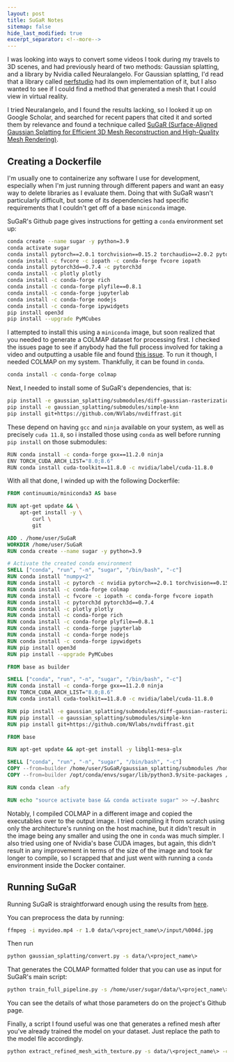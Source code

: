 ```yaml
---
layout: post
title: SuGaR Notes
sitemap: false
hide_last_modified: true
excerpt_separator: <!--more-->
---
```


I was looking into ways to convert some videos I took during my travels to 3D
scenes, and had previously heard of two methods: Gaussian splatting, and a
library by Nvidia called Neuralangelo. For Gaussian splatting, I'd read that
a library called [nerfstudio](https://docs.nerf.studio/index.html) had its own
implementation of it, but I also wanted to see if I could find a method that
generated a mesh that I could view in virtual reality. <!--more-->

I tried Neuralangelo, and I found the results lacking, so I looked it up on
Google Scholar, and searched for recent papers that cited it and sorted them
by relevance and found a technique called 
[SuGaR (Surface-Aligned Gaussian Splatting for Efficient 3D Mesh Reconstruction and High-Quality Mesh Rendering)](https://github.com/Anttwo/SuGaR).

## Creating a Dockerfile

I'm usually one to containerize any software I use for development, especially
when I'm just running through different papers and want an easy way to delete
libraries as I evaluate them. Doing that with SuGaR wasn't particularly
difficult, but some of its dependencies had specific requirements that I
couldn't get off of a base `miniconda` image.

SuGaR's Github page gives instructions for getting a `conda` environment set
up:

```bash
conda create --name sugar -y python=3.9
conda activate sugar
conda install pytorch==2.0.1 torchvision==0.15.2 torchaudio==2.0.2 pytorch-cuda=11.8 -c pytorch -c nvidia
conda install -c fvcore -c iopath -c conda-forge fvcore iopath
conda install pytorch3d==0.7.4 -c pytorch3d
conda install -c plotly plotly
conda install -c conda-forge rich
conda install -c conda-forge plyfile==0.8.1
conda install -c conda-forge jupyterlab
conda install -c conda-forge nodejs
conda install -c conda-forge ipywidgets
pip install open3d
pip install --upgrade PyMCubes
```

I attempted to install this using a `miniconda` image, but soon realized that
you needed to generate a COLMAP dataset for processing first. I checked the
issues page to see if anybody had the full process involved for taking a video
and outputting a usable file and found [this issue](https://github.com/Anttwo/SuGaR/issues/78).
To run it though, I needed COLMAP on my system. Thankfully, it can be found
in `conda`.

```bash
conda install -c conda-forge colmap
```

Next, I needed to install some of SuGaR's dependencies, that is:

```bash
pip install -e gaussian_splatting/submodules/diff-gaussian-rasterization/
pip install -e gaussian_splatting/submodules/simple-knn
pip install git+https://github.com/NVlabs/nvdiffrast.git
```

These depend on having `gcc` and `ninja` available on your system, as well as
precisely `cuda 11.8`, so i installed those using `conda` as well before
running `pip install` on those submodules:

```bash
RUN conda install -c conda-forge gxx==11.2.0 ninja
ENV TORCH_CUDA_ARCH_LIST="8.0;8.6"
RUN conda install cuda-toolkit==11.8.0 -c nvidia/label/cuda-11.8.0
```

With all that done, I winded up with the following Dockerfile:

```Dockerfile
FROM continuumio/miniconda3 AS base

RUN apt-get update && \
    apt-get install -y \
        curl \
        git

ADD . /home/user/SuGaR
WORKDIR /home/user/SuGaR
RUN conda create --name sugar -y python=3.9

# Activate the created conda environment
SHELL ["conda", "run", "-n", "sugar", "/bin/bash", "-c"]
RUN conda install "numpy<2"
RUN conda install -c pytorch -c nvidia pytorch==2.0.1 torchvision==0.15.2 torchaudio==2.0.2 pytorch-cuda=11.8
RUN conda install -c conda-forge colmap
RUN conda install -c fvcore -c iopath -c conda-forge fvcore iopath
RUN conda install -c pytorch3d pytorch3d==0.7.4
RUN conda install -c plotly plotly
RUN conda install -c conda-forge rich
RUN conda install -c conda-forge plyfile==0.8.1
RUN conda install -c conda-forge jupyterlab
RUN conda install -c conda-forge nodejs
RUN conda install -c conda-forge ipywidgets
RUN pip install open3d
RUN pip install --upgrade PyMCubes

FROM base as builder

SHELL ["conda", "run", "-n", "sugar", "/bin/bash", "-c"]
RUN conda install -c conda-forge gxx==11.2.0 ninja
ENV TORCH_CUDA_ARCH_LIST="8.0;8.6"
RUN conda install cuda-toolkit==11.8.0 -c nvidia/label/cuda-11.8.0

RUN pip install -e gaussian_splatting/submodules/diff-gaussian-rasterization/
RUN pip install -e gaussian_splatting/submodules/simple-knn
RUN pip install git+https://github.com/NVlabs/nvdiffrast.git

FROM base

RUN apt-get update && apt-get install -y libgl1-mesa-glx

SHELL ["conda", "run", "-n", "sugar", "/bin/bash", "-c"]
COPY --from=builder /home/user/SuGaR/gaussian_splatting/submodules /home/user/SuGaR/gaussian_splatting/submodules/
COPY --from=builder /opt/conda/envs/sugar/lib/python3.9/site-packages /opt/conda/envs/sugar/lib/python3.9/site-packages/

RUN conda clean -afy

RUN echo "source activate base && conda activate sugar" >> ~/.bashrc
```

Notably, I compiled COLMAP in a different image and copied the executables
over to the output image. I tried compiling it from scratch using only the
architecture's running on the host machine, but it didn't result in the image
being any smaller and using the one in `conda` was much simpler. I also tried
using one of Nvidia's base CUDA images, but again, this didn't result in any
improvement in terms of the size of the image and took far longer to compile,
so I scrapped that and just went with running a `conda` environment inside
the Docker container.

## Running SuGaR

Running SuGaR is straightforward enough using the results from 
[here](https://github.com/Anttwo/SuGaR/issues/78).

You can preprocess the data by running:

```bash
ffmpeg -i myvideo.mp4 -r 1.0 data/\<project_name\>/input/%004d.jpg
```

Then run

```bash
python gaussian_splatting/convert.py -s data/\<project_name\>
```

That generates the COLMAP formatted folder that you can use as input for
SuGaR's main script:

```bash
python train_full_pipeline.py -s /home/user/sugar/data/\<project_name\> -r "sdf" --low_poly True --export_obj True --refinement_time "short"
```

You can see the details of what those parameters do on the project's Github
page.

Finally, a script I found useful was one that generates a refined mesh after
you've already trained the model on your dataset. Just replace the path to the
model file accordingly.

```bash
python extract_refined_mesh_with_texture.py -s data/\<project_name\> -c output/vanilla_gs/\<project_name\> -m output/refined/\<project_name\>/sugarfine_3Dgs7000_sdfestim02_sdfnorm02_level03_decim200000_normalconsistency01_gaussperface6/2000.pt
```
